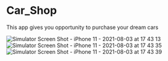 # Car_Shop

This app gives you opportunity to purchase your dream cars 


![Simulator Screen Shot - iPhone 11 - 2021-08-03 at 17 43 13](https://user-images.githubusercontent.com/72808071/128026080-32efbab6-8f19-41dc-b6cb-4ac8549b72ec.png)
![Simulator Screen Shot - iPhone 11 - 2021-08-03 at 17 43 35](https://user-images.githubusercontent.com/72808071/128026101-2bf97062-bb8c-4084-a674-12826911f047.png)
![Simulator Screen Shot - iPhone 11 - 2021-08-03 at 17 43 39](https://user-images.githubusercontent.com/72808071/128026111-f226c0d7-900a-4047-be8b-28dddb9250c5.png)
